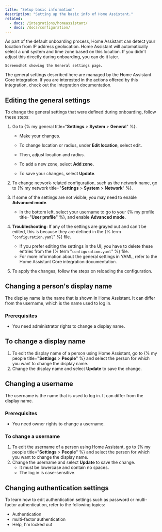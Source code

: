 ```yaml
---
title: "Setup basic information"
description: "Setting up the basic info of Home Assistant."
related:
  - docs: /integrations/homeassistant/
  - docs: /docs/configuration/
---
```


As part of the default onboarding process, Home Assistant can detect your location from IP address geolocation. Home Assistant will automatically select a unit system and time zone based on this location. If you didn't adjust this directly during onboarding, you can do it later.


    
    Screenshot showing the General settings page.


The general settings described here are managed by the Home Assistant Core integration. If you are interested in the actions offered by this integration, check out the integration documentation.

## Editing the general settings

To change the general settings that were defined during onboarding, follow these steps:

1. Go to {% my general title="**Settings** > **System** > **General**" %}.
   - Make your changes.
   - To change location or radius, under **Edit location**, select edit.
   - Then, adjust location and radius.
      
   - To add a new zone, select **Add zone**.
   - To save your changes, select **Update**.
2. To change network-related configuration, such as the network name, go to {% my network title="**Settings** > **System** > **Network**" %}.
3. If some of the settings are not visible, you may need to enable **Advanced mode**.
   - In the bottom left, select your username to go to your {% my profile title="**User profile**" %}, and enable **Advanced mode**.
4. **Troubleshooting**: If any of the settings are grayed out and can't be edited, this is because they are defined in the {% term "`configuration.yaml`" %} file.
   - If you prefer editing the settings in the UI, you have to delete these entries from the {% term "`configuration.yaml`" %} file.
   - For more information about the general settings in YAML, refer to the Home Assistant Core integration documentation.

    

5. To apply the changes, follow the steps on reloading the configuration.

## Changing a person's display name

The display name is the name that is shown in Home Assistant. It can differ from the username, which is the name used to log in.

### Prerequisites

- You need administrator rights to change a display name.

## To change a display name

1. To edit the display name of a person using Home Assistant, go to {% my people title="**Settings** > **People**" %} and select the person for which you want to change the display name.
2. Change the display name and select **Update** to save the change.

## Changing a username

The username is the name that is used to log in. It can differ from the display name.

### Prerequisites

- You need owner rights to change a username.

### To change a username

1. To edit the username of a person using Home Assistant, go to {% my people title="**Settings** > **People**" %} and select the person for which you want to change the display name.
2. Change the username and select **Update** to save the change.
   - It must be lowercase and contain no spaces.
   - The log in is case-sensitive.

## Changing authentication settings

To learn how to edit authentication settings such as password or multi-factor authentication, refer to the following topics:

- Authentication
- multi-factor authentication
- Help, I'm locked out
